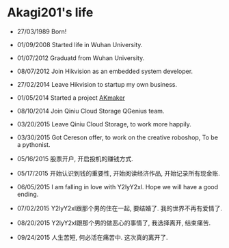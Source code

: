 Akagi201's life
===============

- 27/03/1989 Born!

- 01/09/2008 Started life in Wuhan University.

- 01/07/2012 Graduatd from Wuhan University.

- 08/07/2012 Join Hikvision as an embedded system developer.

- 27/02/2014 Leave Hikvision to startup my own business.

- 01/05/2014 Started a project [AKmaker](http://akmaker.com)

- 08/10/2014 Join Qiniu Cloud Storage QGenius team.

- 03/20/2015 Leave Qiniu Cloud Storage, to work more happily.

- 03/30/2015 Got Cereson offer, to work on the creative roboshop, To be a pythonist.

- 05/16/2015 股票开户, 开启投机的赚钱方式.

- 05/17/2015 开始认识到钱的重要性, 开始阅读经济作品, 开始记录所有现金账.

- 06/05/2015 I am falling in love with Y2lyY2xl. Hope we will have a good ending.

- 07/02/2015 Y2lyY2xl跟那个男的住在一起, 要结婚了. 我的世界不再有爱情了.
- 08/20/2015 Y2lyY2xl跟那个男的做恶心的事情了, 我选择离开, 结束痛苦.
- 09/24/2015 人生苦短, 何必活在痛苦中. 这次真的离开了.